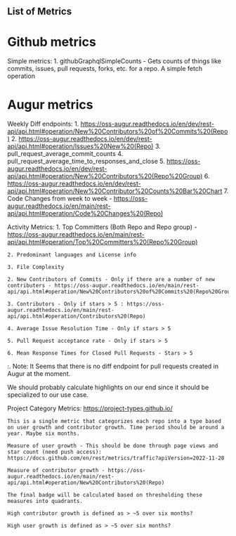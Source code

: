 ## List of Metrics

# Github metrics

Simple metrics:
    1. githubGraphqlSimpleCounts - Gets counts of things like commits, issues, pull requests, forks, etc. for a repo. A simple fetch operation

# Augur metrics

Weekly Diff endpoints:
    1. https://oss-augur.readthedocs.io/en/dev/rest-api/api.html#operation/New%20Contributors%20of%20Commits%20(Repo)
    2. https://oss-augur.readthedocs.io/en/dev/rest-api/api.html#operation/Issues%20New%20(Repo)
    3. pull_request_average_commit_counts
    4. pull_request_average_time_to_responses_and_close 
    5. https://oss-augur.readthedocs.io/en/dev/rest-api/api.html#operation/New%20Contributors%20(Repo%20Group)
    6. https://oss-augur.readthedocs.io/en/dev/rest-api/api.html#operation/New%20Contributor%20Counts%20Bar%20Chart
    7. Code Changes from week to week - https://oss-augur.readthedocs.io/en/main/rest-api/api.html#operation/Code%20Changes%20(Repo)

Activity Metrics:
    1. Top Committers (Both Repo and Repo group) - https://oss-augur.readthedocs.io/en/main/rest-api/api.html#operation/Top%20Committers%20(Repo%20Group)

    2. Predominant languages and License info

    3. File Complexity

    2. New Contributors of Commits - Only if there are a number of new contributers - https://oss-augur.readthedocs.io/en/main/rest-api/api.html#operation/New%20Contributors%20of%20Commits%20(Repo%20Group)

    3. Contributors - Only if stars > 5 : https://oss-augur.readthedocs.io/en/main/rest-api/api.html#operation/Contributors%20(Repo)

    4. Average Issue Resolution Time - Only if stars > 5

    5. Pull Request acceptance rate - Only if stars > 5

    6. Mean Response Times for Closed Pull Requests - Stars > 5


:. Note: It Seems that there is no diff endpoint for pull requests created in Augur at the moment.

We should probably calculate highlights on our end since it should be specialized to our use case.

Project Category Metrics: https://project-types.github.io/

    This is a single metric that categorizes each repo into a type based on user growth and contributor growth. Time period should be around a
    year. Maybe six months.

    Measure of user growth - This should be done through page views and star count (need push access): https://docs.github.com/en/rest/metrics/traffic?apiVersion=2022-11-28

    Measure of contributor growth - https://oss-augur.readthedocs.io/en/main/rest-api/api.html#operation/New%20Contributors%20(Repo)

    The final badge will be calculated based on thresholding these measures into quadrants.

    High contributor growth is defined as > ~5 over six months?

    High user growth is defined as > ~5 over six months?
